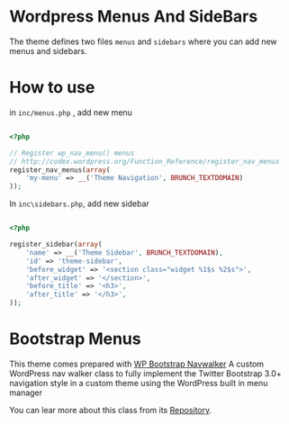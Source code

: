 # Wordpress Menus And SideBars

The theme defines two files `menus` and `sidebars` where you can add new menus and sidebars.

# How to use

in `inc/menus.php` , add new menu

```php

<?php

// Register wp_nav_menu() menus
// http://codex.wordpress.org/Function_Reference/register_nav_menus
register_nav_menus(array(
    'my-menu' => __('Theme Navigation', BRUNCH_TEXTDOMAIN)
));

```

In `inc\sidebars.php`, add new sidebar

```php

<?php

register_sidebar(array(
    'name' => __('Theme Sidebar', BRUNCH_TEXTDOMAIN),
    'id' => 'theme-sidebar',
    'before_widget' => '<section class="widget %1$s %2$s">',
    'after_widget' => '</section>',
    'before_title' => '<h3>',
    'after_title' => '</h3>',
));

```

# Bootstrap Menus

This theme comes prepared with [WP Bootstrap Navwalker](https://github.com/twittem/wp-bootstrap-navwalker) A custom WordPress nav walker class to fully implement the Twitter Bootstrap 3.0+ navigation style in a custom theme using the WordPress built in menu manager

You can lear more about this class from its [Repository](https://github.com/twittem/wp-bootstrap-navwalker).
